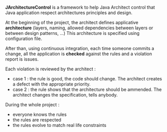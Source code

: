 **JArchitectureControl** is a framework to help Java Architect control that Java application respect architectures principles and design.

At the beginning of the project, the architect defines applicative **architecture** (layers, naming, allowed dependencies between layers or between design patterns, ...)
This architecture is specified using configuration file.

After than, using continuous integration, each time someone commits a change, all the application is **checked** against the rules and a violation report is issues.

Each violation is reviewed by the architect :
  * case 1 : the rule is good, the code should change. The architect creates a defect with the appropriate priority.
  * case 2 : the rule shows that the architecture should be ammended. The architect changes the specification, tells anybody.

During the whole project :
  * everyone knows the rules
  * the rules are respected
  * the rules evolve to match real life constraints